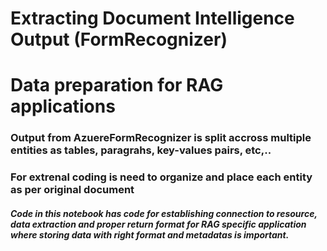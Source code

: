 # Extracting Document Intelligence Output (FormRecognizer)
# Data preparation for RAG applications

### Output from AzuereFormRecognizer is split accross multiple entities as tables, paragrahs, key-values pairs, etc,..
### For extrenal coding is need to organize and place each entity as per original document

##### Code in this notebook has code for establishing connection to resource, data extraction and proper return format for RAG specific application where storing data with right format and metadatas is important.
